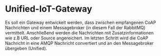 # Unified-IoT-Gateway
Es soll ein Gateway entwickelt werden, dass zwischen empfangenen CoAP Nachrichten und einem Messagebroker (in diesem Fall der RabbitMQ) vermittelt. Anschließend werden die Nachrichten mit Zusatzinformationen wie z.B URL oder Source angereichert. Im letzten Schritt wird die CoAP Nachricht in eine AMQP Nachricht convertiert und an den Messagebroker übergeben (Unified).
